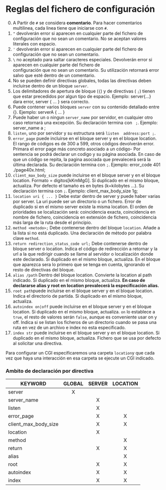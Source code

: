 # Reglas del fichero de configuración

0. A Partir de `#` se considera **comentario**. Para hacer comentarios multilinea, cada linea tiene que iniciarse con `#`.
1. `"` devolverán error si aparecen en cualquier parte del fichero de configuración que no sean un comentario. No se aceptan valores literales con espacio.
2. `'` devolverán error si aparecen en cualquier parte del fichero de configuración que no sean un comentario. 
3. `\` no aceptado para saltar caracteres especiales. Devolverán error si aparecen en cualquier parte del fichero de </br>
    configuración que no sean un comentario. Su utilización retornará error salvo que esté dentro de un comentario.
4. No se pueden definir directivas globales, todas las directivas deben incluirse dentro de un bloque `server`.
5. Los delimitadores de apertura de bloque (`{`)  y de directivas ( `;`) tienen que estar precedidos por algun tipo de espacio. Ejemplo: server{...} dara error, server { ... } sera correcto.
6. Puede contener varios bloques `server` con su contenido detallado entre {}. Ejemplo: serverA { ... }
7. Puede haber un o ningun `server_name` por servidor, en cualquier otro caso retornará una excepción. Su declaración termina con ` ;`. Ejemplo: server_name a ;
8. `listen`, uno por servidor y su estructura será `listen  address:port ;`.
9. `error_page` puede incluirse en el bloque server y en el bloque location. El rango de códigos
	es de 300 a 599, otros códigos devolverán error. Primara el error page más concreto asociado a un código- Por sentencia se podrá declarar un codigo y su página asociada. En caso de que un código se repita, la pagina asociada que prevalecerá será la última declarada. Su declaración termina con `;`.
	 Ejemplo: error_code 401 ./page40x.html;
10.	`client_max_body_size`  puede incluirse en el bloque server y en el bloque location.
	Formato = digitos[kKmMgG]. Si duplicado en el mismo bloque, actualiza. 
	Por defecto el tamaño es en bytes (k=kilobytes ...). 
	Su declaración termina con `;`. Ejemplo: client_max_body_size 1g;
11.	`location uri { ... }` Debe estar dentro de server y puede haber varias por server. La uri puede ser
	un directorio o un fichero. Error de duplicado si en el mismo server existe la misma location. El orden de prioridades se localización será: coincidencia exacta, coincidencia en nombre de fichero, coincidencia en extensión de fichero, coincidencia más larga de la ruta desde el principio.
12.	`method <metodo>;` Debe contenerse dentro del bloque `location`. Añade a la lista si no está duplicado.
	Una declaración de método por palabra clave `method`.
13.	`return redirection_status_code url;` Debe contenerse dentro de bloque server o location. Indica el código de redirección a retornar y la url a la que redirigir cuando
se llame al servidor o localización donde este declarado. Si duplicado en el mismo bloque, actualiza. En el bloque que aparezca
sera lo primero que se tenga en cuenta, ignorando el resto de directivas del bloque.
14.	`alias /path` Dentro del bloque location. Convierte la location al path indicado. Si duplicado en el mismo bloque, actualiza. **En caso de declararse alias y root en location
prevalecerá la especificación alias.**
15.	`root path`puede incluirse en el bloque server y en el bloque location. 
	Indica el directorio de partida. Si duplicado en el mismo bloque, actualiza.
16.	`autoindex on|off` puede incluirse en el bloque server y en el bloque location. Si duplicado en el mismo bloque, actualiza. `on` lo establece a `true`, el resto de valores serán `false`, aunque es conveniente usar on y off.
	Indica si se listan los ficheros de un directorio cuando se pasa una ruta en vez de un archivo e index no esta especificado.
17. `index str` puede incluirse  en el bloque server y en el bloque location. Si duplicado en el mismo bloque, actualiza.
	 Fichero que se usa por defecto al solicitar una directiva.

Para configurar un CGI especificaremos una carpeta `location`y que cada vez que haya una interacción en esa carpeta se ejecute un CGI indicado.

### Ambito de declaración por directiva

| KEYWORD              | GLOBAL | SERVER | LOCATION |
|----------------------|:------:|:------:|:--------:|
| server               |   X    |        |          |
| server_name          |        |   X    |          |
| listen               |        |   X    |          |
| error_page           |        |   X    |    X     |
| client_max_body_size |        |   X    |    X     |
| location             |        |   X    |          |
| method               |        |        |    X     |
| return               |        |   X    |    X     |
| alias                |        |        |    X     |
| root                 |        |   X    |    X     |
| autoindex            |        |   X    |    X     |
| index                |        |   X    |    X     |
